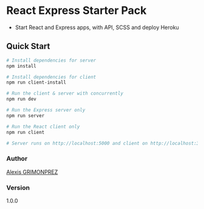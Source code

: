 # React Express Starter Pack
- Start React and Express apps, with API, SCSS and deploy Heroku 

## Quick Start

``` bash
# Install dependencies for server
npm install

# Install dependencies for client
npm run client-install

# Run the client & server with concurrently
npm run dev

# Run the Express server only
npm run server

# Run the React client only
npm run client

# Server runs on http://localhost:5000 and client on http://localhost:3000
```

### Author
[Alexis GRIMONPREZ]()

### Version
1.0.0